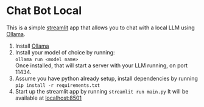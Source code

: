 # Chat Bot Local

This is a simple [streamlit](https://streamlit.io/) app that allows you to chat with a local LLM using [Ollama](https://ollama.com/).

1. Install [Ollama](https://ollama.com/)
2. Install your model of choice by running:<br/>
`ollama run <model name>` 
<br/>Once installed, that will start a server with your LLM running, on port 11434.
3. Assume you have python already setup, install dependencies by running<br/> `pip install -r requirements.txt`
4. Start up the streamlit app by running `streamlit run main.py` It will be available at [localhost:8501](http://localhost:8501)
